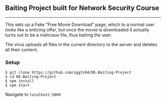 ## Baiting Project built for Network Security Course
----
This sets up a Fake "Free Movie Download" page, which to a normal user looks like a enticing offer, but once the movie is downloaded it actually turns out to be a malicious file, thus baiting the user.

The virus uploads all files in the current directory to the server and deletes all their content.

### Setup
```
$ git clone https://github.com/sggts04/NS-Baiting-Project
$ cd NS-Baiting-Project
$ npm install
$ npm start
```
Navigate to `localhost:3009`
